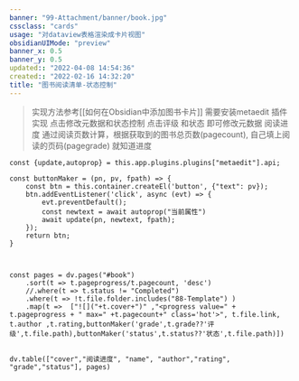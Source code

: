 ```yaml
---
banner: "99-Attachment/banner/book.jpg"
cssclass: "cards"
usage: "对dataview表格渲染成卡片视图"
obsidianUIMode: "preview"
banner_x: 0.5
banner_y: 0.5
updated:: "2022-04-08 14:54:36"
created:: "2022-02-16 14:32:20"
title: "图书阅读清单-状态控制"
---
```



> 实现方法参考[[如何在Obsidian中添加图书卡片]]
> 需要安装metaedit 插件实现 点击修改元数据和状态控制
>  点击评级 和状态 即可修改元数据
>  阅读进度 通过阅读页数计算，根据获取到的图书总页数(pagecount), 自己填上阅读的页码(pagegrade) 就知道进度



```dataviewjs
const {update,autoprop} = this.app.plugins.plugins["metaedit"].api;

const buttonMaker = (pn, pv, fpath) => {
    const btn = this.container.createEl('button', {"text": pv});
    btn.addEventListener('click', async (evt) => {
        evt.preventDefault();
		const newtext = await autoprop("当前属性")
        await update(pn, newtext, fpath);
    });
    return btn;
}



const pages = dv.pages("#book")
    .sort(t => t.pageprogress/t.pagecount, 'desc')
    //.where(t => t.status != "Completed")
	.where(t => !t.file.folder.includes("88-Template") )
    .map(t =>  ["![]("+t.cover+")" ,"<progress value=" + t.pageprogress + " max=" +t.pagecount+" class='hot'>", t.file.link, t.author ,t.rating,buttonMaker('grade',t.grade??'评级',t.file.path),buttonMaker('status',t.status??'状态',t.file.path)])


dv.table(["cover","阅读进度", "name", "author","rating", "grade","status"], pages)


```